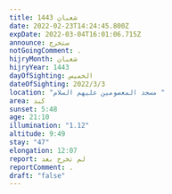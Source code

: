 ```yaml
---
title: شعبان 1443
date: 2022-02-23T14:24:45.800Z
expDate: 2022-03-04T16:01:06.715Z
announce: ستخرج
notGoingComment: .
hijryMonth: شعبان
hijryYear: 1443
dayOfSighting: الخميس
dateOfSighting: 2022/3/3
location: "مسجد المعصومين عليهم السلام "
area: كبد
sunset: 5:48
age: 21:10
illumination: "1.12"
altitude: 9:49
stay: "47"
elongation: 12:07
report: لم تخرج بعد
reportComment: .
draft: "false"
---
```

